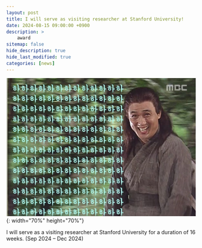 ```yaml
---
layout: post
title: I will serve as visiting researcher at Stanford University!
date: 2024-08-15 09:00:00 +0900
description: >
    award
sitemap: false
hide_description: true
hide_last_modified: true
categories: [news]
---
```


![good](/assets/img/good.jpeg){: width="70%" height="70%"}

I will serve as a visiting researcher at Stanford University for a duration of 16 weeks. (Sep 2024 – Dec 2024)
